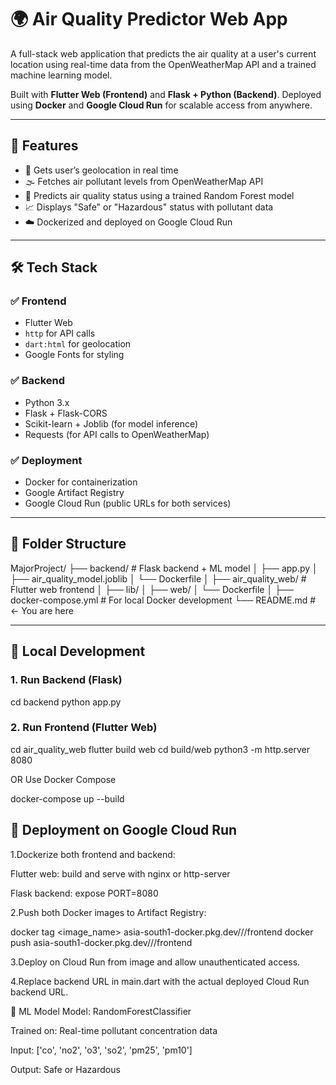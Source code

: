 # 🌍 Air Quality Predictor Web App

A full-stack web application that predicts the air quality at a user's current location using real-time data from the OpenWeatherMap API and a trained machine learning model.

Built with **Flutter Web (Frontend)** and **Flask + Python (Backend)**. Deployed using **Docker** and **Google Cloud Run** for scalable access from anywhere.

---

## 🚀 Features

- 📍 Gets user’s geolocation in real time
- 🌫 Fetches air pollutant levels from OpenWeatherMap API
- 🧠 Predicts air quality status using a trained Random Forest model
- 📈 Displays "Safe" or "Hazardous" status with pollutant data
- ☁️ Dockerized and deployed on Google Cloud Run

---

## 🛠️ Tech Stack

### ✅ Frontend
- Flutter Web
- `http` for API calls
- `dart:html` for geolocation
- Google Fonts for styling

### ✅ Backend
- Python 3.x
- Flask + Flask-CORS
- Scikit-learn + Joblib (for model inference)
- Requests (for API calls to OpenWeatherMap)

### ✅ Deployment
- Docker for containerization
- Google Artifact Registry
- Google Cloud Run (public URLs for both services)

---

## 📂 Folder Structure

MajorProject/
├── backend/                  # Flask backend + ML model
│   ├── app.py
│   ├── air_quality_model.joblib
│   └── Dockerfile
│
├── air_quality_web/          # Flutter web frontend
│   ├── lib/
│   ├── web/
│   └── Dockerfile
│
├── docker-compose.yml        # For local Docker development
└── README.md                 # ← You are here


---

## 🧪 Local Development

### 1. Run Backend (Flask)

cd backend
python app.py

### 2. Run Frontend (Flutter Web)

cd air_quality_web
flutter build web
cd build/web
python3 -m http.server 8080

OR Use Docker Compose

docker-compose up --build


## 🚢 Deployment on Google Cloud Run
1.Dockerize both frontend and backend:

Flutter web: build and serve with nginx or http-server

Flask backend: expose PORT=8080

2.Push both Docker images to Artifact Registry:

docker tag <image_name> asia-south1-docker.pkg.dev/<PROJECT-ID>/<REPO>/frontend
docker push asia-south1-docker.pkg.dev/<PROJECT-ID>/<REPO>/frontend

3.Deploy on Cloud Run from image and allow unauthenticated access.

4.Replace backend URL in main.dart with the actual deployed Cloud Run backend URL.


🧠 ML Model
Model: RandomForestClassifier

Trained on: Real-time pollutant concentration data

Input: ['co', 'no2', 'o3', 'so2', 'pm25', 'pm10']

Output: Safe or Hazardous
